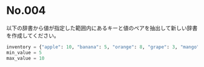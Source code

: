 # No.004

以下の辞書から値が指定した範囲内にあるキーと値のペアを抽出して新しい辞書を作成してください。

```python
inventory = {"apple": 10, "banana": 5, "orange": 8, "grape": 3, "mango": 12}
min_value = 5
max_value = 10
```
